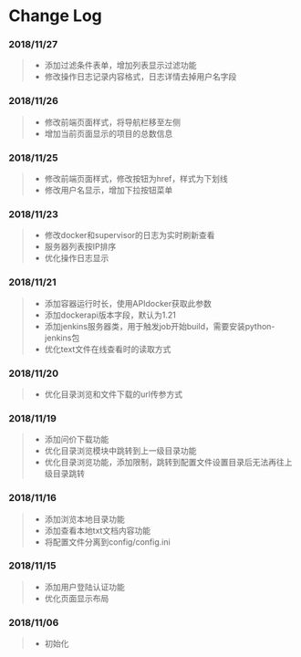 # Change Log


### 2018/11/27
>- 添加过滤条件表单，增加列表显示过滤功能
>- 修改操作日志记录内容格式，日志详情去掉用户名字段

### 2018/11/26
>- 修改前端页面样式，将导航栏移至左侧
>- 增加当前页面显示的项目的总数信息

### 2018/11/25
>- 修改前端页面样式，修改按钮为href，样式为下划线
>- 修改用户名显示，增加下拉按钮菜单

### 2018/11/23
>- 修改docker和supervisor的日志为实时刷新查看
>- 服务器列表按IP排序
>- 优化操作日志显示

### 2018/11/21
>- 添加容器运行时长，使用APIdocker获取此参数
>- 添加dockerapi版本字段，默认为1.21
>- 添加jenkins服务器类，用于触发job开始build，需要安装python-jenkins包
>- 优化text文件在线查看时的读取方式

### 2018/11/20
>- 优化目录浏览和文件下载的url传参方式

### 2018/11/19
>- 添加问价下载功能
>- 优化目录浏览模块中跳转到上一级目录功能
>- 优化目录浏览功能，添加限制，跳转到配置文件设置目录后无法再往上级目录跳转

### 2018/11/16

>- 添加浏览本地目录功能
>- 添加查看本地txt文档内容功能
>- 将配置文件分离到config/config.ini

### 2018/11/15

>- 添加用户登陆认证功能
>- 优化页面显示布局

### 2018/11/06

>- 初始化
